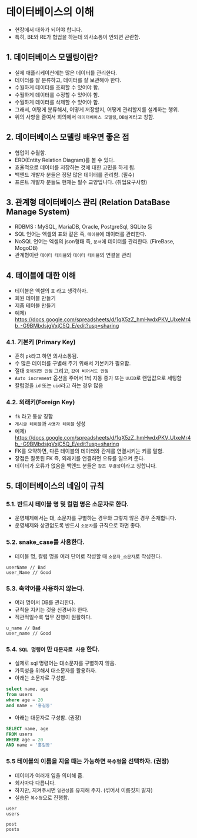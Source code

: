 # 데이터베이스의 이해

- 현장에서 대화가 되어야 합니다.
- 특히, BE와 RE가 협업을 하는데 의사소통이 안되면 곤란함.

## 1. 데이터베이스 모델링이란?

- 실제 애플리케이션에는 많은 데이터를 관리한다.
- 데이터를 잘 분류하고, 데이터를 잘 보관해야 한다.
- 수월하게 데이터를 조회할 수 있어야 함.
- 수월하게 데이터를 수정할 수 있어야 함.
- 수월하게 데이터를 삭제할 수 있어야 함.
- 그래서, 어떻게 분류해서, 어떻게 저장할지, 어떻게 관리할지를 설계하는 행위.
- 위의 사항을 줄여서 회의에서 `데이터베이스 모델링`, `DB설계`라고 칭함.

## 2. 데이터베이스 모델링 배우면 좋은 점

- 협업이 수월함.
- ERD(Entity Relation Diagram)를 볼 수 있다.
- 효율적으로 데이터를 저장하는 것에 대한 고민을 하게 됨.
- 백엔드 개발자 분들은 정말 많은 데이터를 관리함. (필수)
- 프론트 개발자 분들도 현재는 필수 교양입니다. (취업요구사항)

## 3. 관계형 데이터베이스 관리 (Relation DataBase Manage System)

- RDBMS : MySQL, MariaDB, Oracle, PostgreSql, SQLite 등
- SQL 언어는 엑셀의 표와 같은 즉, `테이블`에 데이터를 관리한다.
- NoSQL 언어는 엑셀의 json형태 즉, `문서`에 데이터를 관리한다. (FireBase, MogoDB)
- 관계형이란 `데이터 테이블`와 `데이터 테이블`의 연결을 관리

## 4. 테이블에 대한 이해

- 테이블은 엑셀의 `표` 라고 생각하자.
- 회원 테이블 만들기
- 제품 테이블 만들기
- 예제) https://docs.google.com/spreadsheets/d/1qX5zZ_hmHwdxPKV_UIxeMr4b_-G9BMbdsjgVxjC5Q_E/edit?usp=sharing

### 4.1. 기본키 (Primary Key)

- 흔히 `pk`라고 하면 의사소통됨.
- 수 많은 데이터를 구별해 주기 위해서 기본키가 필요함.
- 절대 `중복되면 안됨` 그리고, `값이 비어서도 안됨`
- `Auto increment` 옵션을 주어서 1씩 자동 증가 또는 `UUID`로 랜덤값으로 세팅함
- 칼럼명을 `id` 또는 `uid`라고 하는 경우 많음

### 4.2. 외래키(Foreign Key)

- `fk` 라고 통상 칭함
- `게시글 테이블`과 `사용자 테이블` 생성
- 예제) https://docs.google.com/spreadsheets/d/1qX5zZ_hmHwdxPKV_UIxeMr4b_-G9BMbdsjgVxjC5Q_E/edit?usp=sharing
- FK를 요약하면, 다른 테이블의 데이터와 관계를 연결시키는 키를 말함.
- 장점은 잘못된 FK 즉, 외래키를 연결하면 오류를 일으켜 준다.
- 데이터가 오류가 없음을 백엔드 분들은 `참조 무결성`이라고 칭합니다.

## 5. 데이터베이스의 네임이 규칙

### 5.1. 반드시 테이블 명 및 컬럼 명은 소문자로 한다.

- 운영체제에서는 대, 소문자를 구별하는 경우와 그렇지 않은 경우 존재합니다.
- 운영체제와 상관없도록 반드시 `소문자`를 규칙으로 하면 좋다.

### 5.2. snake_case를 사용한다.

- 테이블 명, 칼럼 명을 여러 단어로 작성할 때 `소문자_소문자`로 작성한다.

```
userName // Bad
user_Name // Good
```

### 5.3. 축약어를 사용하지 않는다.

- 여러 명이서 DB를 관리한다.
- 규칙을 지키는 것을 신경써야 한다.
- 직관적일수록 업무 진행이 원활하다.

```
u_name // Bad
user_name // Good
```

### 5.4. `SQL 명령어` 만 `대문자로 사용` 한다.

- 실제로 sql 명령어는 대소문자를 구별하지 않음.
- 가독성을 위해서 대소문자를 활용하자.
- 아래는 소문자로 구성함.

```sql
select name, age
from users
where age = 20
and name = '홍길동'
```

- 아래는 대문자로 구성함. (권장)

```sql
SELECT name, age
FROM users
WHERE age = 20
AND name = '홍길동'
```

### 5.5 테이블의 이름을 지을 때는 가능하면 `복수형`을 선택하자. (권장)
- 데이터가 여러개 임을 의미해 줌.
- 회사마다 다릅니다.
- 하지만, 지켜주시면 `일관성`을 유지해 주자. (섞어서 이름짓지 말자)
- 실습은 `복수형`으로 진행함.

```
user
users

post
posts 
```